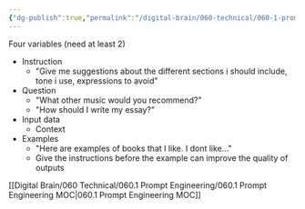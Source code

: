 ```yaml
---
{"dg-publish":true,"permalink":"/digital-brain/060-technical/060-1-prompt-engineering/variables-of-prompting/"}
---
```


Four variables (need at least 2)
- Instruction
	- "Give me suggestions about the different sections i should include, tone i use, expressions to avoid"
- Question
	- "What other music would you recommend?"
	- "How should I write my essay?"
- Input data
	- Context
- Examples
	- "Here are examples of books that I like. I dont like..."
	- Give the instructions before the example can improve the quality of outputs

[[Digital Brain/060 Technical/060.1 Prompt Engineering/060.1 Prompt Engineering MOC\|060.1 Prompt Engineering MOC]]